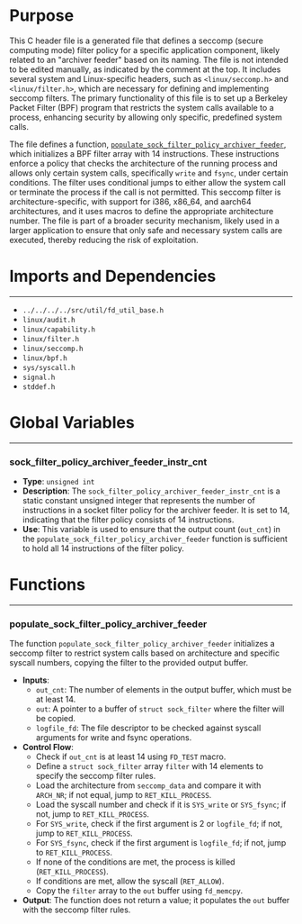 # Purpose
This C header file is a generated file that defines a seccomp (secure computing mode) filter policy for a specific application component, likely related to an "archiver feeder" based on its naming. The file is not intended to be edited manually, as indicated by the comment at the top. It includes several system and Linux-specific headers, such as `<linux/seccomp.h>` and `<linux/filter.h>`, which are necessary for defining and implementing seccomp filters. The primary functionality of this file is to set up a Berkeley Packet Filter (BPF) program that restricts the system calls available to a process, enhancing security by allowing only specific, predefined system calls.

The file defines a function, [`populate_sock_filter_policy_archiver_feeder`](#populate_sock_filter_policy_archiver_feeder), which initializes a BPF filter array with 14 instructions. These instructions enforce a policy that checks the architecture of the running process and allows only certain system calls, specifically `write` and `fsync`, under certain conditions. The filter uses conditional jumps to either allow the system call or terminate the process if the call is not permitted. This seccomp filter is architecture-specific, with support for i386, x86_64, and aarch64 architectures, and it uses macros to define the appropriate architecture number. The file is part of a broader security mechanism, likely used in a larger application to ensure that only safe and necessary system calls are executed, thereby reducing the risk of exploitation.
# Imports and Dependencies

---
- `../../../../src/util/fd_util_base.h`
- `linux/audit.h`
- `linux/capability.h`
- `linux/filter.h`
- `linux/seccomp.h`
- `linux/bpf.h`
- `sys/syscall.h`
- `signal.h`
- `stddef.h`


# Global Variables

---
### sock\_filter\_policy\_archiver\_feeder\_instr\_cnt
- **Type**: `unsigned int`
- **Description**: The `sock_filter_policy_archiver_feeder_instr_cnt` is a static constant unsigned integer that represents the number of instructions in a socket filter policy for the archiver feeder. It is set to 14, indicating that the filter policy consists of 14 instructions.
- **Use**: This variable is used to ensure that the output count (`out_cnt`) in the `populate_sock_filter_policy_archiver_feeder` function is sufficient to hold all 14 instructions of the filter policy.


# Functions

---
### populate\_sock\_filter\_policy\_archiver\_feeder<!-- {{#callable:populate_sock_filter_policy_archiver_feeder}} -->
The function `populate_sock_filter_policy_archiver_feeder` initializes a seccomp filter to restrict system calls based on architecture and specific syscall numbers, copying the filter to the provided output buffer.
- **Inputs**:
    - `out_cnt`: The number of elements in the output buffer, which must be at least 14.
    - `out`: A pointer to a buffer of `struct sock_filter` where the filter will be copied.
    - `logfile_fd`: The file descriptor to be checked against syscall arguments for write and fsync operations.
- **Control Flow**:
    - Check if `out_cnt` is at least 14 using `FD_TEST` macro.
    - Define a `struct sock_filter` array `filter` with 14 elements to specify the seccomp filter rules.
    - Load the architecture from `seccomp_data` and compare it with `ARCH_NR`; if not equal, jump to `RET_KILL_PROCESS`.
    - Load the syscall number and check if it is `SYS_write` or `SYS_fsync`; if not, jump to `RET_KILL_PROCESS`.
    - For `SYS_write`, check if the first argument is 2 or `logfile_fd`; if not, jump to `RET_KILL_PROCESS`.
    - For `SYS_fsync`, check if the first argument is `logfile_fd`; if not, jump to `RET_KILL_PROCESS`.
    - If none of the conditions are met, the process is killed (`RET_KILL_PROCESS`).
    - If conditions are met, allow the syscall (`RET_ALLOW`).
    - Copy the `filter` array to the `out` buffer using `fd_memcpy`.
- **Output**: The function does not return a value; it populates the `out` buffer with the seccomp filter rules.


